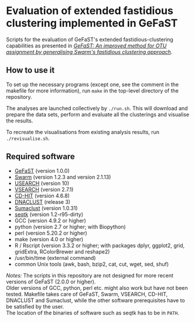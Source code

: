 # Evaluation of extended fastidious clustering implemented in GeFaST

Scripts for the evaluation of GeFaST's extended fastidious-clustering capabilities as presented in [*GeFaST: An improved method for OTU assignment by generalising Swarm's fastidious clustering approach*](https://doi.org/10.1186/s12859-018-2349-1).


## How to use it

To set up the necessary programs (except one, see the comment in the makefile for more information), run `make` in the top-level directory of the repository.


The analyses are launched collectively by `./run.sh`.
This will download and prepare the data sets, perform and evaluate all the clusterings and visualise the results.

To recreate the visualisations from existing analysis results, run `./revisualise.sh`.


## Required software
 * [GeFaST](https://github.com/romueller/gefast) (version 1.0.0)
 * [Swarm](https://github.com/torognes/swarm) (version 1.2.3 and version 2.1.13)
 * [USEARCH](http://www.drive5.com/usearch/download.html) (version 10)
 * [VSEARCH](https://github.com/torognes/vsearch) (version 2.7.1)
 * [CD-HIT](https://github.com/weizhongli/cdhit) (version 4.6.8)
 * [DNACLUST](http://dnaclust.sourceforge.net/) (release 3)
 * [Sumaclust](https://git.metabarcoding.org/obitools/sumaclust/wikis/home) (version 1.0.31)
 * [seqtk](https://github.com/lh3/seqtk) (version 1.2-r95-dirty)
 * GCC (version 4.9.2 or higher)
 * python (version 2.7 or higher; with Biopython)
 * perl (version 5.20.2 or higher)
 * make (version 4.0 or higher)
 * R / Rscript (version 3.3.2 or higher; with packages dplyr, ggplot2, grid, gridExtra, RColorBrewer and reshape2)
 * /usr/bin/time (external command)
 * common Unix tools (awk, bash, bzip2, cat, cut, wget, sed, shuf)

_Notes:_
The scripts in this repository are not designed for more recent versions of GeFaST (2.0.0 or higher).   
Older versions of GCC, python, perl etc. might also work but have not been tested. 
Makefile takes care of GeFaST, Swarm, VSEARCH, CD-HIT, DNACLUST and Sumaclust, 
while the other software prerequisites have to be satisfied by the user.  
The location of the binaries of software such as seqtk has to be in `PATH`.
